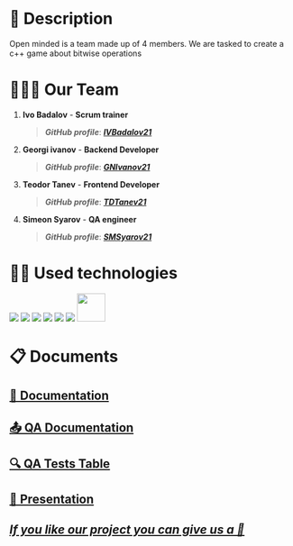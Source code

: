 <p align = "center">
 <br>
  <h1>📄 Description </h1>
  Open minded is a team made up of 4 members. We are tasked to create a c++ game about bitwise operations
  <h1>🧑‍🤝‍🧑 Our Team </h1>
  <p>
  
1. **Ivo Badalov** - **Scrum trainer**	
   > ***GitHub profile***: [***IVBadalov21***](https://github.com/IVBadalov21)	

2. **Georgi ivanov** - **Backend Developer** 
   > ***GitHub profile***: [***GNIvanov21***](https://github.com/GNIvanov21)	

3. **Teodor Tanev** - **Frontend Developer** 
   > ***GitHub profile***: [***TDTanev21***](https://github.com/TDTanev21)	

4. **Simeon Syarov** - **QA engineer** 
   > ***GitHub profile***: [***SMSyarov21***](https://github.com/SMSyarov21)
  </p>
  
  <h1>👨‍💻 Used technologies</h1>
  <p align="left"> 
	<a> <img src="https://img.icons8.com/ios-filled/50/4a90e2/c-plus-plus-logo.png"/> </a> 
	<a> <https://upload.wikimedia.org/wikipedia/commons/f/f4/Raylib_logo.png" width="50"</a>
	<a> <img src="https://img.icons8.com/fluency/48/000000/visual-studio.png"/> </a>
	<a> <img src="https://img.icons8.com/color/48/000000/microsoft-teams.png"/> </a>
	<a> <img src="https://img.icons8.com/color/48/000000/microsoft-word-2019--v2.png"/>  </a>
	<a> <img src="https://img.icons8.com/color/48/000000/microsoft-powerpoint-2019--v1.png"/>  </a>
	<a> <img src="https://img.icons8.com/color/48/000000/microsoft-excel-2019--v1.png"></a>
	<a> <img src="https://play-lh.googleusercontent.com/hcBVMRscWeEinHUylzXh2_rrLZB7pg3NzhKDa11VcgjrQR76s9OXYLbtW7zONGSmeDc" width="50" height="50"/>  </a>

  </p>
	
   
   <h1>📋 Documents</h1>
  <p>
 <h2> <a href ="Not available" >📜 Documentation</h2>
 <h2> <a href = "Not available">📤 QA Documentation</h2>
 <h2> <a href = "Not available">🔍 QA Tests Table</h2>
 <h2> <a href ="Not available" >📰 Presentation</h2>
</p>
	
	
## ***If you like our project you can give us a 🌟***
